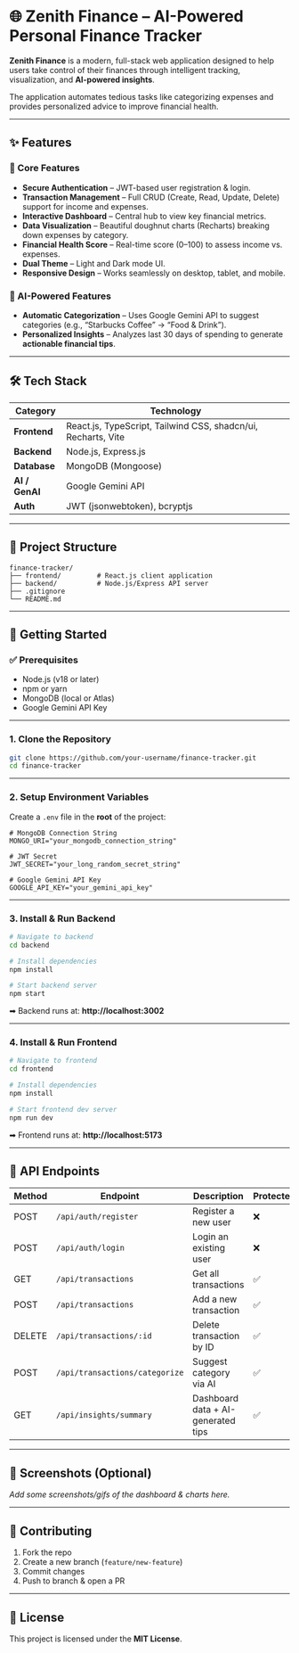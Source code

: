 # 🌐 Zenith Finance – AI-Powered Personal Finance Tracker

**Zenith Finance** is a modern, full-stack web application designed to help users take control of their finances through intelligent tracking, visualization, and **AI-powered insights**.  

The application automates tedious tasks like categorizing expenses and provides personalized advice to improve financial health.

---

## ✨ Features

### 🔑 Core Features
- **Secure Authentication** – JWT-based user registration & login.  
- **Transaction Management** – Full CRUD (Create, Read, Update, Delete) support for income and expenses.  
- **Interactive Dashboard** – Central hub to view key financial metrics.  
- **Data Visualization** – Beautiful doughnut charts (Recharts) breaking down expenses by category.  
- **Financial Health Score** – Real-time score (0–100) to assess income vs. expenses.  
- **Dual Theme** – Light and Dark mode UI.  
- **Responsive Design** – Works seamlessly on desktop, tablet, and mobile.  

### 🧠 AI-Powered Features
- **Automatic Categorization** – Uses Google Gemini API to suggest categories (e.g., “Starbucks Coffee” → “Food & Drink”).  
- **Personalized Insights** – Analyzes last 30 days of spending to generate **actionable financial tips**.  

---

## 🛠️ Tech Stack

| Category     | Technology |
|--------------|------------|
| **Frontend** | React.js, TypeScript, Tailwind CSS, shadcn/ui, Recharts, Vite |
| **Backend**  | Node.js, Express.js |
| **Database** | MongoDB (Mongoose) |
| **AI / GenAI** | Google Gemini API |
| **Auth**     | JWT (jsonwebtoken), bcryptjs |

---

## 📂 Project Structure

```
finance-tracker/
├── frontend/         # React.js client application
├── backend/          # Node.js/Express API server
├── .gitignore
└── README.md
```

---

## 🚀 Getting Started

### ✅ Prerequisites
- Node.js (v18 or later)  
- npm or yarn  
- MongoDB (local or Atlas)  
- Google Gemini API Key  

---

### 1. Clone the Repository

```bash
git clone https://github.com/your-username/finance-tracker.git
cd finance-tracker
```

---

### 2. Setup Environment Variables

Create a `.env` file in the **root** of the project:  

```env
# MongoDB Connection String
MONGO_URI="your_mongodb_connection_string"

# JWT Secret
JWT_SECRET="your_long_random_secret_string"

# Google Gemini API Key
GOOGLE_API_KEY="your_gemini_api_key"
```

---

### 3. Install & Run Backend

```bash
# Navigate to backend
cd backend

# Install dependencies
npm install

# Start backend server
npm start
```

➡ Backend runs at: **http://localhost:3002**  

---

### 4. Install & Run Frontend

```bash
# Navigate to frontend
cd frontend

# Install dependencies
npm install

# Start frontend dev server
npm run dev
```

➡ Frontend runs at: **http://localhost:5173**  

---

## 📝 API Endpoints

| Method | Endpoint                       | Description                         | Protected |
|--------|--------------------------------|-------------------------------------|-----------|
| POST   | `/api/auth/register`           | Register a new user                 | ❌        |
| POST   | `/api/auth/login`              | Login an existing user              | ❌        |
| GET    | `/api/transactions`            | Get all transactions                | ✅        |
| POST   | `/api/transactions`            | Add a new transaction               | ✅        |
| DELETE | `/api/transactions/:id`        | Delete transaction by ID            | ✅        |
| POST   | `/api/transactions/categorize` | Suggest category via AI             | ✅        |
| GET    | `/api/insights/summary`        | Dashboard data + AI-generated tips  | ✅        |

---

## 📸 Screenshots (Optional)
_Add some screenshots/gifs of the dashboard & charts here._  

---

## 🤝 Contributing

1. Fork the repo  
2. Create a new branch (`feature/new-feature`)  
3. Commit changes  
4. Push to branch & open a PR  

---

## 📜 License

This project is licensed under the **MIT License**.  
